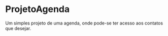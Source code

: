 # ProjetoAgenda
Um simples projeto de uma agenda, onde pode-se ter acesso aos contatos que desejar.
